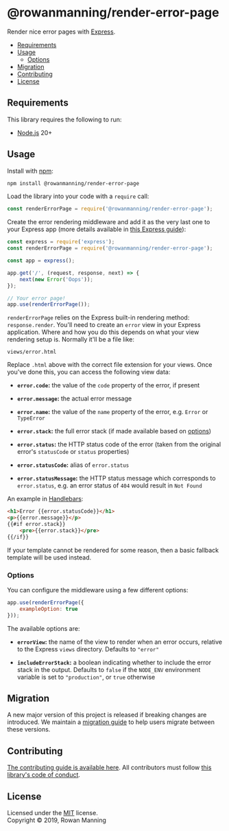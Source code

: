 
# @rowanmanning/render-error-page

Render nice error pages with [Express](https://expressjs.com).

* [Requirements](#requirements)
* [Usage](#usage)
  * [Options](#options)
* [Migration](#migration)
* [Contributing](#contributing)
* [License](#license)


## Requirements

This library requires the following to run:

  * [Node.js](https://nodejs.org/) 20+


## Usage

Install with [npm](https://www.npmjs.com/):

```sh
npm install @rowanmanning/render-error-page
```

Load the library into your code with a `require` call:

```js
const renderErrorPage = require('@rowanmanning/render-error-page');
```

Create the error rendering middleware and add it as the very last one to your Express app (more details available in [this Express guide](https://expressjs.com/en/guide/error-handling.html)):

```js
const express = require('express');
const renderErrorPage = require('@rowanmanning/render-error-page');

const app = express();

app.get('/', (request, response, next) => {
    next(new Error('Oops'));
});

// Your error page!
app.use(renderErrorPage());
```

`renderErrorPage` relies on the Express built-in rendering method: `response.render`. You'll need to create an `error` view in your Express application. Where and how you do this depends on what your view rendering setup is. Normally it'll be a file like:

```
views/error.html
```

Replace `.html` above with the correct file extension for your views. Once you've done this, you can access the following view data:

  * **`error.code`:** the value of the `code` property of the error, if present

  * **`error.message`:** the actual error message

  * **`error.name`:** the value of the `name` property of the error, e.g. `Error` or `TypeError`

  * **`error.stack`:** the full error stack (if made available based on [options](#options))

  * **`error.status`:** the HTTP status code of the error (taken from the original error's `statusCode` or `status` properties)

  * **`error.statusCode`:** alias of `error.status`

  * **`error.statusMessage`:** the HTTP status message which corresponds to `error.status`, e.g. an error status of `404` would result in `Not Found`

An example in [Handlebars](https://handlebarsjs.com/):

```html
<h1>Error {{error.statusCode}}</h1>
<p>{{error.message}}</p>
{{#if error.stack}}
    <pre>{{error.stack}}</pre>
{{/if}}
```

If your template cannot be rendered for some reason, then a basic fallback template will be used instead.

### Options

You can configure the middleware using a few different options:

```js
app.use(renderErrorPage({
    exampleOption: true
}));
```

The available options are:

  * **`errorView`:** the name of the view to render when an error occurs, relative to the Express `views` directory. Defaults to `"error"`

  * **`includeErrorStack`:** a boolean indicating whether to include the error stack in the output. Defaults to `false` if the `NODE_ENV` environment variable is set to `"production"`, or `true` otherwise


## Migration

A new major version of this project is released if breaking changes are introduced. We maintain a [migration guide](docs/migration.md) to help users migrate between these versions.


## Contributing

[The contributing guide is available here](docs/contributing.md). All contributors must follow [this library's code of conduct](docs/code_of_conduct.md).


## License

Licensed under the [MIT](LICENSE) license.<br/>
Copyright &copy; 2019, Rowan Manning
